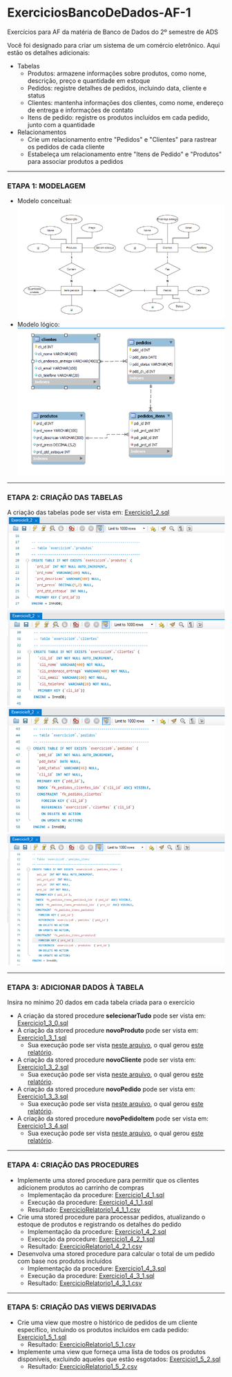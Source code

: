 # ExerciciosBancoDeDados-AF-1
Exercícios para AF da matéria de Banco de Dados do 2º semestre de ADS

Você foi designado para criar um sistema de um comércio eletrônico. Aqui estão os detalhes adicionais:
* Tabelas
  *  Produtos: armazene informações sobre produtos, como nome, descrição, preço e quantidade em estoque
  *  Pedidos: registre detalhes de pedidos, incluindo data, cliente e status
  *  Clientes: mantenha informações dos clientes, como nome, endereço de entrega e informações de contato
  *  Itens de pedido: registre os produtos incluídos em cada pedido, junto com a quantidade
* Relacionamentos
  * Crie um relacionamento entre "Pedidos" e "Clientes" para rastrear os pedidos de cada cliente
  * Estabeleça um relacionamento entre "Itens de Pedido" e "Produtos" para associar produtos a pedidos

--- 
### ETAPA 1: MODELAGEM

* Modelo conceitual: <br>
   ![ExercicioModeloConceitual1_1.png](https://github.com/YasminBrazASilva/ExerciciosBancoDeDados-AF-1/blob/main/ExercicioModeloConceitual1_1.png)<br>
* Modelo lógico: <br>
   ![ExercicioModeloLogico1_1.png](https://github.com/YasminBrazASilva/ExerciciosBancoDeDados-AF-1/blob/main/ExercicioModeloLogico1_1.png)<br>

---

### ETAPA 2: CRIAÇÃO DAS TABELAS
A criação das tabelas pode ser vista em: [Exercicio1_2.sql](https://github.com/YasminBrazASilva/ExerciciosBancoDeDados-AF-1/blob/main/Exercicio1_2.sql) <br> 
  ![ExercicioTela1_2_1.png](https://github.com/YasminBrazASilva/ExerciciosBancoDeDados-AF-1/blob/main/ExercicioTela1_2_1.png)
  ![ExercicioTela1_2_2.png](https://github.com/YasminBrazASilva/ExerciciosBancoDeDados-AF-1/blob/main/ExercicioTela1_2_2.png)
  ![ExercicioTela1_2_3.png](https://github.com/YasminBrazASilva/ExerciciosBancoDeDados-AF-1/blob/main/ExercicioTela1_2_3.png)
  ![ExercicioTela1_2_4.png](https://github.com/YasminBrazASilva/ExerciciosBancoDeDados-AF-1/blob/main/ExercicioTela1_2_4.png)

---

### ETAPA 3: ADICIONAR DADOS À TABELA
Insira no mínimo 20 dados em cada tabela criada para o exercício
  * A criação da stored procedure **selecionarTudo** pode ser vista em: [Exercicio1_3_0.sql](https://github.com/YasminBrazASilva/ExerciciosBancoDeDados-AF-1/blob/main/Exercicio1_3_0.sql) <br>
  * A criação da stored procedure **novoProduto** pode ser vista em: [Exercicio1_3_1.sql](https://github.com/YasminBrazASilva/ExerciciosBancoDeDados-AF-1/blob/main/Exercicio1_3_1.sql) <br>
    * Sua execução pode ser vista [neste arquivo](https://github.com/YasminBrazASilva/ExerciciosBancoDeDados-AF-1/blob/main/Exercicio1_3_1_1.sql), o qual gerou [este relatório](https://github.com/YasminBrazASilva/ExerciciosBancoDeDados-AF-1/blob/main/ExercicioRelatorio1_3_1_1.csv). <br>
  * A criação da stored procedure **novoCliente** pode ser vista em: [Exercicio1_3_2.sql](https://github.com/YasminBrazASilva/ExerciciosBancoDeDados-AF-1/blob/main/Exercicio1_3_2.sql) <br>
    * Sua execução pode ser vista [neste arquivo](https://github.com/YasminBrazASilva/ExerciciosBancoDeDados-AF-1/blob/main/Exercicio1_3_2_1.sql), o qual gerou [este relatório](https://github.com/YasminBrazASilva/ExerciciosBancoDeDados-AF-1/blob/main/ExercicioRelatorio1_3_2_1.csv). <br>
  * A criação da stored procedure **novoPedido** pode ser vista em: [Exercicio1_3_3.sql](https://github.com/YasminBrazASilva/ExerciciosBancoDeDados-AF-1/blob/main/Exercicio1_3_3.sql) <br>
    * Sua execução pode ser vista [neste arquivo](https://github.com/YasminBrazASilva/ExerciciosBancoDeDados-AF-1/blob/main/Exercicio1_3_3_1.sql), o qual gerou [este relatório](https://github.com/YasminBrazASilva/ExerciciosBancoDeDados-AF-1/blob/main/ExercicioRelatorio1_3_3_1.csv). <br>
  * A criação da stored procedure **novoPedidoItem** pode ser vista em: [Exercicio1_3_4.sql](https://github.com/YasminBrazASilva/ExerciciosBancoDeDados-AF-1/blob/main/Exercicio1_3_4.sql) <br>
    * Sua execução pode ser vista [neste arquivo](https://github.com/YasminBrazASilva/ExerciciosBancoDeDados-AF-1/blob/main/Exercicio1_3_4_1.sql), o qual gerou [este relatório](https://github.com/YasminBrazASilva/ExerciciosBancoDeDados-AF-1/blob/main/ExercicioRelatorio1_3_4_1.csv). <br> 

---

### ETAPA 4: CRIAÇÃO DAS PROCEDURES
* Implemente uma stored procedure para permitir que os clientes adicionem produtos ao carrinho de compras
    * Implementação da procedure: [Exercicio1_4_1.sql](https://github.com/YasminBrazASilva/ExerciciosBancoDeDados-AF-1/blob/main/Exercicio1_4_1.sql)
    * Execução da procedure: [Exercicio1_4_1_1.sql](https://github.com/YasminBrazASilva/ExerciciosBancoDeDados-AF-1/blob/main/Exercicio1_4_1_1.sql)
    * Resultado: [ExercicioRelatorio1_4_1_1.csv](https://github.com/YasminBrazASilva/ExerciciosBancoDeDados-AF-1/blob/main/ExercicioRelatorio1_4_1_1.csv)
* Crie uma stored procedure para processar pedidos, atualizando o estoque de produtos e registrando os detalhes do pedido
    * Implementação da procedure: [Exercicio1_4_2.sql](https://github.com/YasminBrazASilva/ExerciciosBancoDeDados-AF-1/blob/main/Exercicio1_4_2.sql)
    * Execução da procedure: [Exercicio1_4_2_1.sql](https://github.com/YasminBrazASilva/ExerciciosBancoDeDados-AF-1/blob/main/Exercicio1_4_2_1.sql)
    * Resultado: [ExercicioRelatorio1_4_2_1.csv](https://github.com/YasminBrazASilva/ExerciciosBancoDeDados-AF-1/blob/main/ExercicioRelatorio1_4_2_1.csv)   
* Desenvolva uma stored procedure para calcular o total de um pedido com base nos produtos incluídos
    * Implementação da procedure: [Exercicio1_4_3.sql](https://github.com/YasminBrazASilva/ExerciciosBancoDeDados-AF-1/blob/main/Exercicio1_4_3.sql)
    * Execução da procedure: [Exercicio1_4_3_1.sql](https://github.com/YasminBrazASilva/ExerciciosBancoDeDados-AF-1/blob/main/Exercicio1_4_3_1.sql)
    * Resultado: [ExercicioRelatorio1_4_3_1.csv](https://github.com/YasminBrazASilva/ExerciciosBancoDeDados-AF-1/blob/main/ExercicioRelatorio1_4_3_1.csv) 

--- 

### ETAPA 5: CRIAÇÃO DAS VIEWS DERIVADAS
* Crie uma view que mostre o histórico de pedidos de um cliente específico, incluindo os produtos incluídos em cada pedido: [Exercicio1_5_1.sql](https://github.com/YasminBrazASilva/ExerciciosBancoDeDados-AF-1/blob/main/Exercicio1_5_1.sql)
    * Resultado: [ExercicioRelatorio1_5_1.csv](https://github.com/YasminBrazASilva/ExerciciosBancoDeDados-AF-1/blob/main/ExercicioRelatorio1_5_1.csv) 
* Implemente uma view que forneça uma lista de todos os produtos disponíveis, excluindo aqueles que estão esgotados: [Exercicio1_5_2.sql](https://github.com/YasminBrazASilva/ExerciciosBancoDeDados-AF-1/blob/main/Exercicio1_5_2.sql)
    * Resultado: [ExercicioRelatorio1_5_2.csv](https://github.com/YasminBrazASilva/ExerciciosBancoDeDados-AF-1/blob/main/ExercicioRelatorio1_5_2.csv)    

